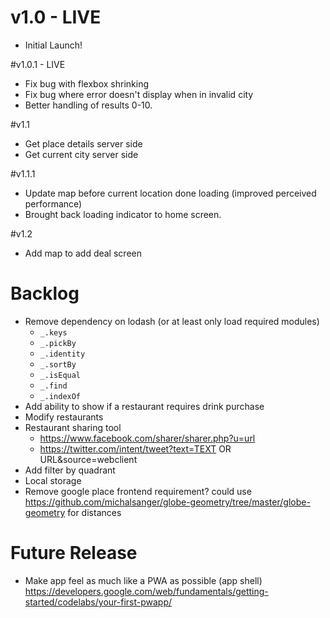 # v1.0 - LIVE
- Initial Launch!

#v1.0.1 - LIVE
- Fix bug with flexbox shrinking
- Fix bug where error doesn't display when in invalid city
- Better handling of results 0-10.

#v1.1 
- Get place details server side
- Get current city server side

#v1.1.1
- Update map before current location done loading (improved perceived performance)
- Brought back loading indicator to home screen.

#v1.2
- Add map to add deal screen

# Backlog
- Remove dependency on lodash (or at least only load required modules)
	- `_.keys`
	- `_.pickBy `
	- `_.identity `
	- `_.sortBy `
	- `_.isEqual`
	- `_.find`
	- `_.indexOf`
- Add ability to show if a restaurant requires drink purchase
- Modify restaurants 
- Restaurant sharing tool
	- https://www.facebook.com/sharer/sharer.php?u=url
	- https://twitter.com/intent/tweet?text=TEXT OR URL&source=webclient
- Add filter by quadrant 
- Local storage
- Remove google place frontend requirement? could use https://github.com/michalsanger/globe-geometry/tree/master/globe-geometry for distances

# Future Release
- Make app feel as much like a PWA as possible (app shell) https://developers.google.com/web/fundamentals/getting-started/codelabs/your-first-pwapp/
